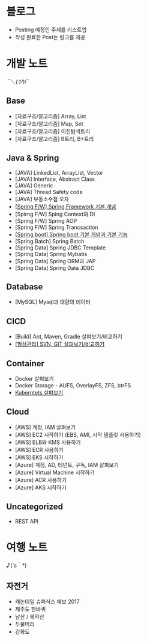 # 블로그

- Posting 예정인 주제를 리스트업
- 작성 완료한 Post는 링크를 제공

# 개발 노트

 ¯＼_(ツ)_/¯ 

## Base
- [자료구조/알고리즘] Array, List
- [자료구조/알고리즘] Map, Set
- [자료구조/알고리즘] 이진탐색트리
- [자료구조/알고리즘] B트리, B+트리


## Java & Spring
- [JAVA] LinkedList, ArrayList, Vector
- [JAVA] Interface, Abstract Class
- [JAVA] Generic
- [JAVA] Thread Safety code 
- [JAVA] 부동소수점 오차
- [[Spring F/W] Spring Framework 기본 개념](java/spring-fw-basic.md)
- [Spirng F/W] Sping Context와 DI
- [Spring F/W] Spring AOP
- [Spring F/W] Spring Trancsaction
- [[Spring boot] Spring boot 기본 개념과 기본 기능](java/spring-boot-basic.md)
- [Spring Batch] Spring Batch
- [Spring Data] Spring JDBC Template
- [Spring Data] Spring Mybatis
- [Spring Data] Spring ORM과 JAP
- [Spring Data] Spring Data JDBC

## Database
- [MySQL] Mysql과 대량의 데이터

## CICD
- [Build] Ant, Maven, Gradle 살펴보기/비교하기
- [[형상관리] SVN, GIT 살펴보기/비교하기](cicd/version-control.md)

## Container
- Docker 살펴보기
- Docker Storage - AUFS, OverlayFS, ZFS, btrFS
- [Kuberntets 살펴보기](container/k8s01.md)

## Cloud
- [AWS] 계정, IAM 살펴보기
- [AWS] EC2 시작하기 (EBS, AMI, 시작 템플릿 사용하기)
- [AWS] ELB와 KMS 사용하기
- [AWS] ECR 사용하기
- [AWS] EKS 시작하기
- [Azure] 계정, AD, 테넌트, 구독, IAM 살펴보기
- [Azure] Virtual Machine 시작하기
- [Azure] ACR 사용하기
- [Azure] AKS 시작하기

## Uncategorized
- REST API

# 여행 노트

♪(´ε｀*)

## 자전거
- 캐논데일 슈퍼식스 에보 2017
- 제주도 한바퀴
- 남산 / 북악산
- 두물머리
- 강화도
